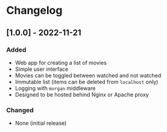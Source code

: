 # Changelog

## [1.0.0] - 2022-11-21

### Added

- Web app for creating a list of movies
- Simple user interface
- Movies can be toggled between watched and not watched
- Immutable list (items can be deleted from `localhost` only)
- Logging with `morgan` middleware
- Designed to be hosted behind Nginx or Apache proxy

### Changed

- None (initial release)
